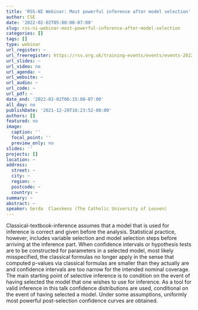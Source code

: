 ```yaml
---
title: 'RSS-NI Webinar: Most powerful inference after model selection'
author: CSE
date: '2022-02-02T05:00:00-07:00'
slug: rss-ni-webinar-most-powerful-inference-after-model-selection
categories: []
tags: []
type: webinar
url_register: ~
url_freeregister: https://rss.org.uk/training-events/events/events-2022/local-groups/rssni-talk-february-2nd,-2022-most-powerful-infere/#eventoverview
url_slides: ~
url_video: no
url_agenda: ~
url_website: ~
url_audio: ~
url_code: ~
url_pdf: ~
date_end: '2022-02-02T06:15:00-07:00'
all_day: no
publishDate: '2021-12-20T16:23:52-08:00'
authors: []
featured: no
image:
  caption: ''
  focal_point: ''
  preview_only: no
slides: ''
projects: []
location: ~
address:
  street: ~
  city: ~
  region: ~
  postcode: ~
  country: ~
summary: ~
abstract: ~
speaker: Gerda  Claeskens (The Catholic University of Leuven)
---
```

<!--more-->
Classical-textbook-inference assumes that a model that is used for inference is correct and given before the analysis. Statistical practice, however, includes variable selection and model selection steps before arriving at the inference part. When confidence intervals or hypothesis tests are to be constructed for parameters in a selected model, most likely misspecified, the classical formulas no longer apply in the sense that computed p-values via classical formulas are smaller than they actually are and confidence intervals are too narrow for the intended nominal coverage. The main starting point of selective inference is to condition on the event of having selected the model that one wishes to use for inference. As a tool for valid inference in this talk confidence distributions are used, conditional on the event of having selected a model. Under some assumptions, uniformly most powerful post-selection confidence curves are obtained.